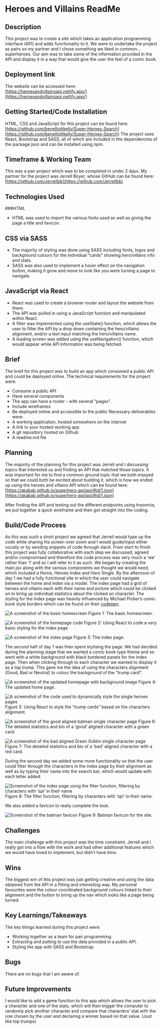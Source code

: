 # Heroes and Villains ReadMe

## Description
This project was to create a site which takes an application programming interface (API) and adds functionality to it. We were to undertake the project as pairs so my partner and I chose something we liked in common… superheroes. Our aim was to take some of the information provided in the API and display it in a way that would give the user the feel of a comic book.

## Deployment link
The website can be accessed here:
[https://heroesandvillainsapi.netlify.app/](https://heroesandvillainsapi.netlify.app/)

## Getting Started/Code Installation
HTML, CSS and JavaScript for this project can be found here: [https://github.com/benelliottkelly/Super-Heroes-Search](https://github.com/benelliottkelly/Super-Heroes-Search)
The project uses React, Bootstrap and SASS, all of which are included in the dependencies of the package json and can be installed using npm.

## Timeframe & Working Team 
This was a pair project which was to be completed in under 2 days. My partner for the project was Jerrell Boyer, whose GitHub can be found here: [https://github.com/Jerrellbb](https://github.com/Jerrellbb)

## Technologies Used
###HTML
- HTML was used to import the various fonts used as well as giving the page a title and favicon.

## CSS via SASS
- The majority of styling was done using SASS including fonts, logos and background colours for the individual “cards” showing hero/villains info and stats.
- SASS was also used to implement a hover effect on the navigation button, making it grow and move to look like you were turning a page to navigate.

## JavaScript via React
- React was used to create a browser router and layout the website from there.
- The API was pulled in using a JavaScript function and manipulated within React.
- A filter was implemented using the useState() function, which allows the user to filter the API by a drop down containing the hero/villains alignment, and/or a text input matching the hero/villains name. 
- A loading screen was added using the useNavigation() function, which would appear while API information was being fetched.

## Brief
The brief for this project was to build an app which consumed a public API and could be deployed online.
The technical requirements for the project were:
- Consume a public API
- Have several components
- The app can have a router - with several "pages".
- Include wireframes
- Be deployed online and accessible to the public
Necessary deliverables were:
- A working application, hosted somewhere on the internet
- A link to your hosted working app
- A git repository hosted on Github
- A readme.md file

## Planning
The majority of the planning for this project was Jerrell and I discussing topics that interested us and finding an API that matched those topics. It was important for me to find a common ground topic that we both enjoyed so that we could both be excited about building it, which is how we ended up using the heroes and villains API which can be found here: [https://akabab.github.io/superhero-api/api/#id/1.json](https://akabab.github.io/superhero-api/api/#id/1.json)

After finding the API and testing out the different endpoints using Insomnia, we put together a quick wireframe and then got straight into the coding.

## Build/Code Process
As this was such a short project we agreed that Jerrell would type up the code while sharing his screen over zoom and I would guide/input either vocally or by sending snippets of code through slack. From start to finish this project was fully collaborative with each step we discussed, agreed and/or compromised and therefore the code process was very much a ‘we’ rather than ‘I’ and so I will refer to it as such.
We began by creating the main.jsx along with the various components we thought we would need, which included a Home, Heroes Index and Hero Single. By the afternoon of day 1 we had a fully functional site in which the user could navigate between the home and index via a model. The index page had a grid of heroes and villains each with their name and picture which could be clicked on to bring up individual statistics about the clicked on character.
The styling for the index page was heavily influenced by Michael Picker’s comic book style borders which can be found on their [codepen](https://codepen.io/mp/pen/kBEeKw).

![A screenshot of the basic homescreen](https://github.com/benelliottkelly/Super-Heroes-Search/assets/143013767/0833748c-c48e-4a96-8c5b-39b9a8f63a5e)
Figure 1: The basic homescreen.

![A screenshot of the homepage code](https://github.com/benelliottkelly/Super-Heroes-Search/assets/143013767/a68d92c4-ee84-4cb0-96f0-1f6ffd29e5b7)
Figure 2: Using React to code a very basic styling for the index page

![A screenshot of the index page](https://github.com/benelliottkelly/Super-Heroes-Search/assets/143013767/3c328694-bb0d-4fcb-8a6e-a30cb99fb785)
Figure 3: The index page.

The second half of day 1 was then spent stylising the page. We had decided during the planning stage that we wanted a comic book type theme and so went with a white background with black bordered panels for the index page. Then when clicking through to each character we wanted to display it as a top trump. This gave me the idea of using the characters alignment (Good, Bad or Neutral) to colour the background of the “trump card”.

![A screenshot of the updated homepage with background image](https://github.com/benelliottkelly/Super-Heroes-Search/assets/143013767/eaedc058-9ff6-4bf5-bd0e-0f7e1445f097)
Figure 4: The updated home page.

![A screenshot of the code used to dynamically style the single heroes pages](https://github.com/benelliottkelly/Super-Heroes-Search/assets/143013767/bc5f7266-054f-485c-b089-627de53bdeb8)
Figure 5: Using React to style the “trump cards” based on the characters alignment.

![A screenshot of the good aligned batman single character page](https://github.com/benelliottkelly/Super-Heroes-Search/assets/143013767/27e1e444-75c0-43ad-ba4f-3d01a84cfdef)
Figure 6: The detailed statistics and bio of a ‘good’ aligned character with a green card.

![A screenshot of the bad aligned Green Goblin single character page](https://github.com/benelliottkelly/Super-Heroes-Search/assets/143013767/d699dbf3-c7e8-4006-8fb7-7311000e565f)
Figure 7: The detailed statistics and bio of a ‘bad’ aligned character with a red card.

During the second day we added some more functionality so that the user could filter through the characters in the index page by their alignment as well as by typing their name into the search bar, which would update with each letter added.

![Screenshot of the index page using the filter function, filtering by characters with ‘spi’ in their name](https://github.com/benelliottkelly/Super-Heroes-Search/assets/143013767/0daf93a5-b084-47be-85cc-73ab11f0ebf5)
Figure 8: The filter function, filtering by characters with ‘spi’ in their name.

We also added a favicon to really complete the look.

![Screenshot of the batman favicon](https://github.com/benelliottkelly/Super-Heroes-Search/assets/143013767/356ce5fe-0e0c-4ed5-b5a4-f719499251c0)
Figure 9: Batman favicon for the site.

## Challenges
The main challenge with this project was the time constraint. Jerrell and I really got into a flow with the work and had other additional features which we would have loved to implement, but didn’t have time.

## Wins
The biggest win of this project was just getting creative and using the data obtained from the API in a fitting and interesting way. My personal favourites were the colour coordinated background colours linked to their alignment and the button to bring up the nav which looks like a page being turned.

## Key Learnings/Takeaways
The key things learned during this project were:
- Working together as a team for pair programming.
- Extracting and putting to use the data provided in a public API.
- Styling the app with SASS and Bootstrap.

## Bugs
There are no bugs that I am aware of.

## Future Improvements
I would like to add a game function to this app which allows the user to pick a character and one of the stats, which will then trigger the computer to randomly pick another character and compare that characters’ stat with the one chosen by the user and declaring a winner based on that value. (Just like top trumps)
